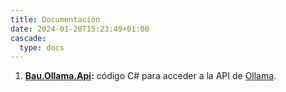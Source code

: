 ```yaml
---
title: Documentación
date: 2024-01-20T15:23:49+01:00
cascade:
  type: docs
---
```


1. **[Bau.Ollama.Api](D:/Projects/WebSites/jbautistam.github.io/content/docs/ollama-api):** código C# para acceder
a la API de [Ollama](https://ollama.ai/).